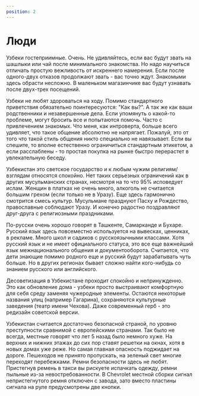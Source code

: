 ```yaml
---
position: 2
---
```


# Люди

Узбеки гостеприимные. Очень. Не удивляйтесь, если вас будут звать на шашлыки или
чай после минимального знакомства. Но надо научиться отличать простую вежливость
от искреннего намерения. Если после одного-двух отказов продолжают звать - вас
точно ждут. Знакомыми здесь обрасти несложно. В маленьком магазинчике вас будут
узнавать после двух-трех посещений.

Узбеки не любят здороваться на ходу. Помимо стандартного приветствия обязательно
поинтересуются: "Как вы?". А так же как ваши родственники и незавершенные дела.
Если упомянуть о какой-то проблеме, могут бросить все и попытаются помочь. Часто
с привлечением знакомых. Что меня, как интроверта, больше всего удивляет, что
такое общение абсолютно не напрягает. Пожалуй, это от того что такой стиль
общения никто специально не навязывает. Если вы спешите, то вполне естественно
ограничиться стандартным этикетом, а если расслаблены - то простая покупка на
рынке быстро перерастет в увлекательную беседу.

Узбекистан это светское государство и к любым чужим религиям/взглядам относятся
спокойно. Нет таких серьезных ограничений как в других мусульманских странах,
несмотря на то что 95% исповедует ислам. Женщин в платках не очень много,
алкоголь не считается большим грехом (если только не в Уразу). Еще здесь
гармонично смотрится смесь культур. Мусульмане празднуют Пасху и Рождество,
православные соблюдают Уразу. И конечно радостно поздравляют друг-друга с
религиозными праздниками.

По-русски очень хорошо говорят в Ташкенте, Самарканде и Бухаре. Русский язык
здесь повсеместно используется на вывесках, ценниках, в рекламе. Много школ и
садиков с русскоязычными классами. Хотя русский язык и не имеет официального
статуса, это все еще важнейший язык межнационального общения и документооборота.
Считается, что дети знающие помимо родного еще и русский будут зарабатывать чуть
больше. Но в других регионах бывает сложно найти кого-нибудь со знанием русского
или английского.

Десоветизация в Узбекистане проходит спокойно и непринужденно. Это как
обновление дома - узбеки просто выстраивают комфортную для себя среду заменяя
чужеродные элементы. Остаются некоторые названия улиц (например Гагарина),
сохраняются культурные заведения (театр имени Чехова). Даже современный герб -
это редизайн советской версии.

Узбекистан считается достаточно безопасной страной, по уровню преступности
сравнимой с европейскими странами. Так было не всегда, местные говорят что лет 5
назад было немного хуже. На верхних и нижних этажах до сих пор ставят решетки на
окнах, хотя в новых домах уже реже. Но самая главная опасность поджидает на
дороге. Пешеходов не принято пропускать, на зеленый свет многие переходят
перебежками. Ремни безопасности здесь не любят. Пристегнув ремень в такси вы
рискуете испачкать одежду, ремни пыльные из-за невостребованности. В Chevrolet
местной сборки сигнал непристегнутого ремня отключен с завода, зато вместо
пластины сигнала на руле предусмотрены две кнопки.
